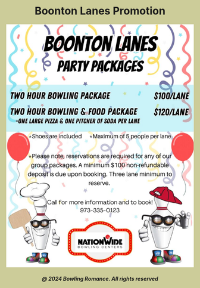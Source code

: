 <html style="background-color:#CCCC99;">
<style>
.page-header { display: none !important; }
.page-footer { display: none !important; }
</style>
<body>
      
<h1 style="text-align:center;">Boonton Lanes Promotion</h1>
<img
  class="fit-picture"
  src="boontonlanes.jpeg"
  alt="Boonton Lanes Promotion" />
  
<h5 style="text-align:center;"><i>@ 2024 Bowling Romance. All rights reserved</i></h5>   
</body>
</html>
